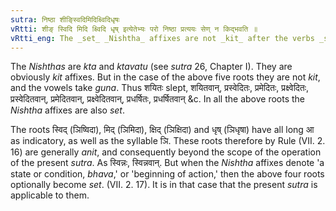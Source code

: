 ```yaml
---
sutra: निष्ठा शीङ्स्विदिमिदिक्ष्विदिधृषः
vRtti: शीङ् स्विदि मिदि क्ष्विदि धृष् इत्येतेभ्यः परो निष्ठा प्रत्ययः सेण् न किद्भवति ॥
vRtti_eng: The _set_ _Nishtha_ affixes are not _kit_ after the verbs _si_ \"to lie down,\" _svid_ \"to sweat,\" _mid_ \"to melt,\" _kshvid_ \"to be unctuous,\" and _dhrish_ \"to offend.'
---
```

The _Nishthas_ are _kta_ and _ktavatu_ (see _sutra_ 26, Chapter I). They are obviously _kit_ affixes. But in the case of the above five roots they are not _kit_, and the vowels take _guna_. Thus शयितः slept, शयितवान्, प्रस्वेदितः, प्रमेदितः, प्रक्ष्वेदितः, प्रस्वेदितवान्, प्रमेदितवान्, प्रक्ष्वेदितवान्, प्रधर्षितः, प्रधर्षितवान् &c. In all the above roots the _Nishtha_ affixes are also _set_.

The roots स्विद् (ञिष्विदा), मिद् (ञिमिदा), क्षिद् (ञिक्षिदा) and धृष् (ञिधृषा) have all long आ as indicatory, as well as the syllable ञि. These roots therefore by Rule (VII. 2. 16) are generally _anit_, and consequently beyond the scope of the operation of the present _sutra_. As स्विन्नः, स्विन्नवान्. But when the _Nishtha_ affixes denote 'a state or condition, _bhava_,' or 'beginning of action,' then the above four roots optionally become _set_. (VII. 2. 17). It is in that case that the present _sutra_ is applicable to them.
